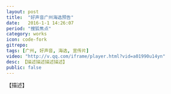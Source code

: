 ```yaml
---
layout: post
title:  "好声音广州海选预告"
date:   2016-1-1 14:26:07
period: "搜狐焦点"
category: works
icon: code-fork
gitrepo: 
tags: [广州, 好声音, 海选, 宣传片]
video: "http://v.qq.com/iframe/player.html?vid=a01990u14yn"
desc: 【描述描述描述描述】
public: false
---
```

【描述】
<tcvideo src="{{page.video}}"></tcvideo>

